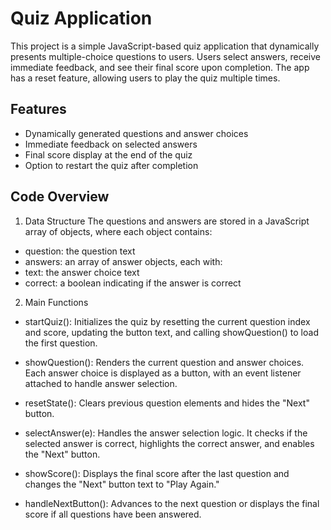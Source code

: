 # Quiz Application
This project is a simple JavaScript-based quiz application that dynamically presents multiple-choice
questions to users. Users select answers, receive immediate feedback, and see their final score upon 
completion. The app has a reset feature, allowing users to play the quiz multiple times.

## Features
* Dynamically generated questions and answer choices
* Immediate feedback on selected answers
* Final score display at the end of the quiz
* Option to restart the quiz after completion

## Code Overview
1. Data Structure
The questions and answers are stored in a JavaScript array of objects, where each object contains:

* question: the question text
* answers: an array of answer objects, each with:
* text: the answer choice text
* correct: a boolean indicating if the answer is correct

2. Main Functions
* startQuiz(): Initializes the quiz by resetting the current question index and score, updating the button text, and calling showQuestion() to load the first question.

* showQuestion(): Renders the current question and answer choices. Each answer choice is displayed as a button, with an event listener attached to handle answer selection.

* resetState(): Clears previous question elements and hides the "Next" button.

* selectAnswer(e): Handles the answer selection logic. It checks if the selected answer is correct, highlights the correct answer, and enables the "Next" button.

* showScore(): Displays the final score after the last question and changes the "Next" button text to "Play Again."

* handleNextButton(): Advances to the next question or displays the final score if all questions have been answered.
